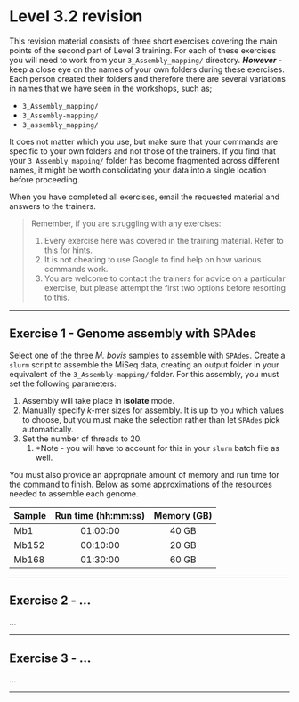 # Level 3.2 revision

This revision material consists of three short exercises covering the main points of the second part of Level 3 training. For each of these exercises you will need to work from your `3_Assembly_mapping/` directory. **_However_** - keep a close eye on the names of your own folders during these exercises. Each person created their folders and therefore there are several variations in names that we have seen in the workshops, such as;

* `3_Assembly_mapping/`
* `3_Assembly-mapping/`
* `3_assembly_mapping/`

It does not matter which you use, but make sure that your commands are specific to your own folders and not those of the trainers. If you find that your `3_Assembly_mapping/` folder has become fragmented across different names, it might be worth consolidating your data into a single location before proceeding.

When you have completed all exercises, email the requested material and answers to the trainers.

> Remember, if you are struggling with any exercises:
>
> 1. Every exercise here was covered in the training material. Refer to this for hints.
> 1. It is not cheating to use Google to find help on how various commands work.
> 1. You are welcome to contact the trainers for advice on a particular exercise, but please attempt the first two options before resorting to this.

---

## Exercise 1 - Genome assembly with SPAdes

Select one of the three *M. bovis* samples to assemble with `SPAdes`. Create a `slurm` script to assemble the MiSeq data, creating an output folder in your equivalent of the `3_Assembly-mapping/` folder. For this assembly, you must set the following parameters:

1. Assembly will take place in **isolate** mode.
1. Manually specify *k*-mer sizes for assembly. It is up to you which values to choose, but you must make the selection rather than let `SPAdes` pick automatically.
1. Set the number of threads to 20.
   1. *Note - you will have to account for this in your `slurm` batch file as well.

You must also provide an appropriate amount of memory and run time for the command to finish. Below as some approximations of the resources needed to assemble each genome.

|Sample|Run time (hh:mm:ss)|Memory (GB)|
|:---|:---:|:---:|
|Mb1|01:00:00|40 GB|
|Mb152|00:10:00|20 GB|
|Mb168|01:30:00|60 GB|

---

## Exercise 2 - ...

...

---

## Exercise 3 - ...

...

---
